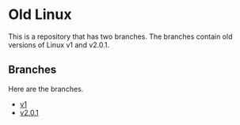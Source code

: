 # Old Linux
This is a repository that has two branches. The branches contain old versions of Linux v1 and v2.0.1.

## Branches
Here are the branches.
- [v1](https://github.com/lewisevans2007/old_linux/tree/v1.0)
- [v2.0.1](https://github.com/lewisevans2007/old_linux/tree/v2.0.1)

